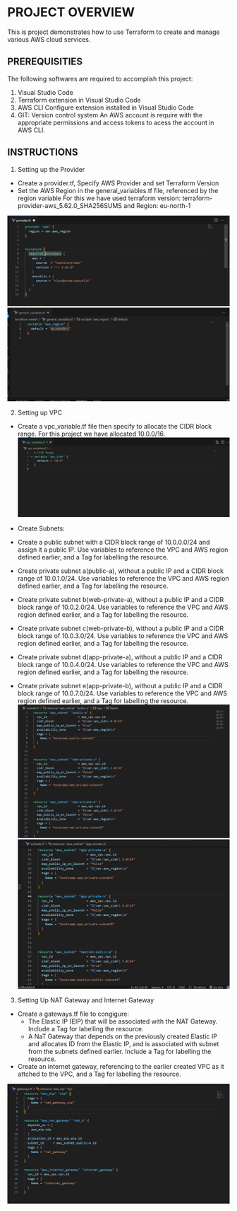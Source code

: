 # PROJECT OVERVIEW
This is project demonstrates how to use Terraform to create and manage various AWS cloud services.

## PREREQUISITIES
The following softwares are required to accomplish this project:
1. Visual Studio Code
2. Terraform extension in Visual Studio Code
3. AWS CLI Configure extension installed in Visual Studio Code
4. GIT: Version control system 
An AWS account is require with the appropriate permissions and access tokens to acess the account in AWS CLI.

## INSTRUCTIONS

1. Setting up the Provider
- Create a provider.tf, Specify AWS Provider and set Terraform Version
- Set the AWS Region in the general_variables.tf file,  referenced by the region variable
For this we have used terraform version: terraform-provider-aws_5.62.0_SHA256SUMS and Region: eu-north-1

![Provider.](/Provider.png)
![Region](/Region%20variable.png)

2. Setting up VPC
- Create a vpc_variable.tf file then specify to allocate the CIDR block range. For this project we have allocated 10.0.0/16. 
![Region](/VPC%20variable.png)


- Create Subnets:
 - Create a public subnet with a CIDR block range of 10.0.0.0/24 and assign it a public IP. Use variables to reference the VPC and AWS region defined earlier, and a Tag for labelling the resource.

 - Create private subnet a(public-a), without a public IP and a CIDR block range of 10.0.1.0/24. Use variables to reference the VPC and AWS region defined earlier, and a Tag for labelling the resource.

 - Create private subnet b(web-private-a), without a public IP and a CIDR block range of 10.0.2.0/24. Use variables to reference the VPC and AWS region defined earlier, and a Tag for labelling the resource.

 - Create private subnet c(web-private-b), without a public IP and a CIDR block range of 10.0.3.0/24. Use variables to reference the VPC and AWS region defined earlier, and a Tag for labelling the resource.

  - Create private subnet d(app-private-a), without a public IP and a CIDR block range of 10.0.4.0/24. Use variables to reference the VPC and AWS region defined earlier, and a Tag for labelling the resource.

   - Create private subnet e(app-private-b), without a public IP and a CIDR block range of 10.0.7.0/24. Use variables to reference the VPC and AWS region defined earlier, and a Tag for labelling the resource.
   ![Subnet1](/Subnet%20pic%201.png)
   ![Subnet2](/Subnet%20pic%202.png)

   3. Setting Up NAT Gateway and Internet Gateway
   - Create a gateways.tf file to congigure:
     -  The  Elastic IP (EIP) that will be associated with the NAT Gateway. Include a Tag for labelling the resource.
     - A NaT Gateway that depends on the previously created Elastic IP and allocates ID from the Elastic IP, and is associated with subnet from the subnets defined earlier. Include a Tag for labelling the resource.
   - Create an internet gateway, referencing to the earlier created VPC as it attched to the VPC, and a Tag for labelling the resource.

 ![Gatewayspic](/Gateways%20pic.png)





